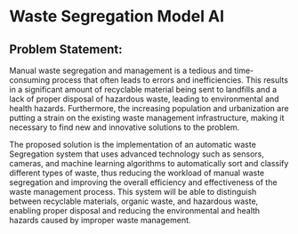 # Waste Segregation Model AI

## Problem Statement:

Manual waste segregation and management is a tedious and time-consuming process that often leads to errors and inefficiencies. This results in a significant amount of recyclable material being sent to landfills and a lack of proper disposal of hazardous waste, leading to environmental and health hazards. Furthermore, the increasing population and urbanization are putting a strain on the existing waste management infrastructure, making it necessary to find new and innovative solutions to the problem.

The proposed solution is the implementation of an automatic waste Segregation system that uses advanced technology such as sensors, cameras, and machine learning algorithms to automatically sort and classify different types of waste, thus reducing the workload of manual waste segregation and improving the overall efficiency and effectiveness of the waste management process. This system will be able to distinguish between recyclable materials, organic waste, and hazardous waste, enabling proper disposal and reducing the environmental and health hazards caused by improper waste management.





